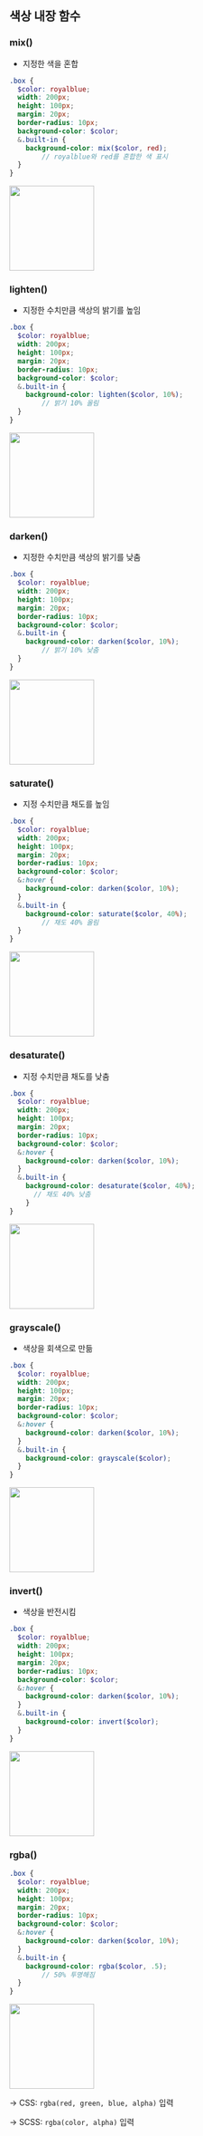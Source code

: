 ## 색상 내장 함수

### mix()

- 지정한 색을 혼합

```scss
.box {
  $color: royalblue;
  width: 200px;
  height: 100px;
  margin: 20px;
  border-radius: 10px;
  background-color: $color;
  &.built-in {
    background-color: mix($color, red);
		// royalblue와 red를 혼합한 색 표시
  }
}
```

<img src="./images/1-20.png" width="150px" />


### lighten()

- 지정한 수치만큼 색상의 밝기를 높임

```scss
.box {
  $color: royalblue;
  width: 200px;
  height: 100px;
  margin: 20px;
  border-radius: 10px;
  background-color: $color;
  &.built-in {
    background-color: lighten($color, 10%);
		// 밝기 10% 올림
  }
}
```

<img src="./images/1-21.png" width="150px" />

### darken()

- 지정한 수치만큼 색상의 밝기를 낮춤

```scss
.box {
  $color: royalblue;
  width: 200px;
  height: 100px;
  margin: 20px;
  border-radius: 10px;
  background-color: $color;
  &.built-in {
    background-color: darken($color, 10%);
		// 밝기 10% 낮춤
  }
}
```

<img src="./images/1-22.png" width="150px" />

### saturate()

- 지정 수치만큼 채도를 높임

```scss
.box {
  $color: royalblue;
  width: 200px;
  height: 100px;
  margin: 20px;
  border-radius: 10px;
  background-color: $color;
  &:hover {
    background-color: darken($color, 10%);
  }
  &.built-in {
    background-color: saturate($color, 40%);
		// 채도 40% 올림
  }
}
```

<img src="./images/1-23.png" width="150px" />

### desaturate()

- 지정 수치만큼 채도를 낮춤

```scss
.box {
  $color: royalblue;
  width: 200px;
  height: 100px;
  margin: 20px;
  border-radius: 10px;
  background-color: $color;
  &:hover {
    background-color: darken($color, 10%);
  }
  &.built-in {
    background-color: desaturate($color, 40%);
	  // 채도 40% 낮춤
	}
}
```

<img src="./images/1-24.png" width="150px" />


### grayscale()

- 색상을 회색으로 만듦

```scss
.box {
  $color: royalblue;
  width: 200px;
  height: 100px;
  margin: 20px;
  border-radius: 10px;
  background-color: $color;
  &:hover {
    background-color: darken($color, 10%);
  }
  &.built-in {
    background-color: grayscale($color);
  }
}
```

<img src="./images/1-25.png" width="150px" />

### invert()

- 색상을 반전시킴

```scss
.box {
  $color: royalblue;
  width: 200px;
  height: 100px;
  margin: 20px;
  border-radius: 10px;
  background-color: $color;
  &:hover {
    background-color: darken($color, 10%);
  }
  &.built-in {
    background-color: invert($color);
  }
}
```

<img src="./images/1-26.png" width="150px" />

### rgba()

```scss
.box {
  $color: royalblue;
  width: 200px;
  height: 100px;
  margin: 20px;
  border-radius: 10px;
  background-color: $color;
  &:hover {
    background-color: darken($color, 10%);
  }
  &.built-in {
    background-color: rgba($color, .5);
		// 50% 투명해짐
  }
}
```

<img src="./images/1-27.png" width="150px" />

→ CSS: `rgba(red, green, blue, alpha)` 입력

→ SCSS: `rgba(color, alpha)` 입력
